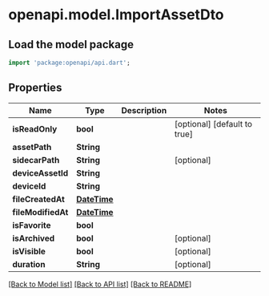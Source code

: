 # openapi.model.ImportAssetDto

## Load the model package
```dart
import 'package:openapi/api.dart';
```

## Properties
Name | Type | Description | Notes
------------ | ------------- | ------------- | -------------
**isReadOnly** | **bool** |  | [optional] [default to true]
**assetPath** | **String** |  | 
**sidecarPath** | **String** |  | [optional] 
**deviceAssetId** | **String** |  | 
**deviceId** | **String** |  | 
**fileCreatedAt** | [**DateTime**](DateTime.md) |  | 
**fileModifiedAt** | [**DateTime**](DateTime.md) |  | 
**isFavorite** | **bool** |  | 
**isArchived** | **bool** |  | [optional] 
**isVisible** | **bool** |  | [optional] 
**duration** | **String** |  | [optional] 

[[Back to Model list]](../README.md#documentation-for-models) [[Back to API list]](../README.md#documentation-for-api-endpoints) [[Back to README]](../README.md)


